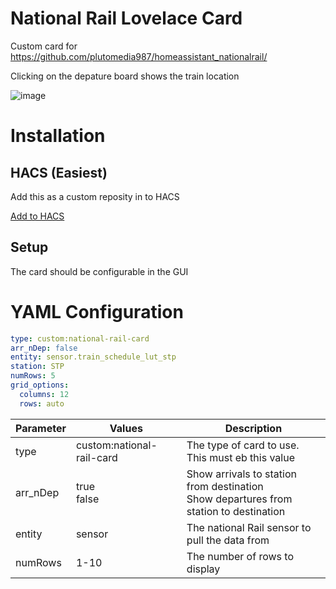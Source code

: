 # National Rail Lovelace Card
Custom card for https://github.com/plutomedia987/homeassistant_nationalrail/

Clicking on the depature board shows the train location

![image](https://github.com/user-attachments/assets/584d2369-2032-4c16-8276-994b53e5cda4)


# Installation
## HACS (Easiest)
Add this as a custom reposity in to HACS

[Add to HACS](https://my.home-assistant.io/redirect/hacs_repository/?owner=plutomedia987&repository=lovelace-nationalrail&category=dashboard)

## Setup
The card should be configurable in the GUI

# YAML Configuration

```yaml
type: custom:national-rail-card
arr_nDep: false
entity: sensor.train_schedule_lut_stp
station: STP
numRows: 5
grid_options:
  columns: 12
  rows: auto
```

| Parameter | Values | Description |
|-----------|--------|-------------|
| type      | custom:national-rail-card | The type of card to use. This must eb this value |
| arr_nDep  | true<br>false   | Show arrivals to station from destination<br>Show departures from station to destination   |
| entity    | sensor  | The national Rail sensor to pull the data from  |
| numRows   | 1-10 | The number of rows to display |
